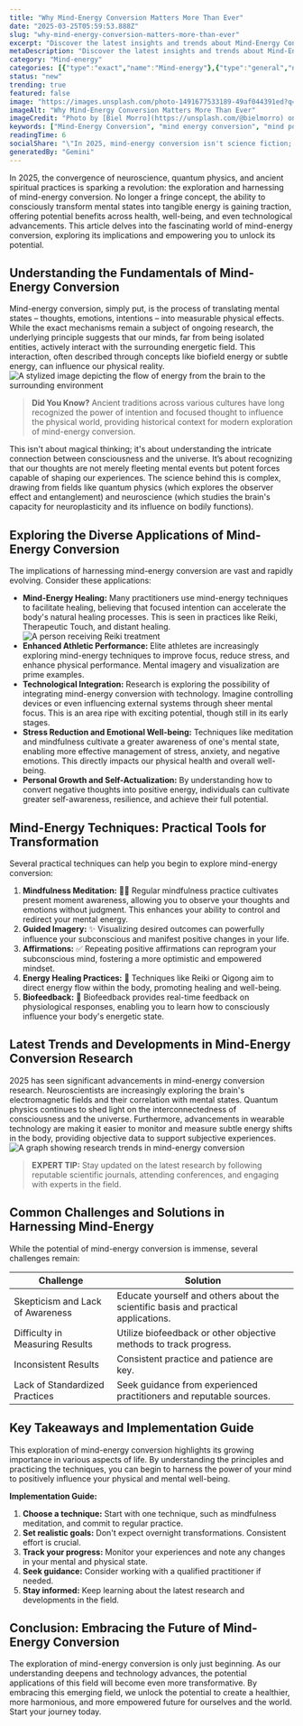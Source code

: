 ```yaml
---
title: "Why Mind-Energy Conversion Matters More Than Ever"
date: "2025-03-25T05:59:53.888Z"
slug: "why-mind-energy-conversion-matters-more-than-ever"
excerpt: "Discover the latest insights and trends about Mind-Energy Conversion. This comprehensive guide covers everything you need to know about Mind-Energy Conversion in 2025."
metaDescription: "Discover the latest insights and trends about Mind-Energy Conversion. This comprehensive guide covers everything you need to know about Mind-Energy Convers..."
category: "Mind-energy"
categories: [{"type":"exact","name":"Mind-energy"},{"type":"general","name":"Neuroscience"},{"type":"medium","name":"Biophysics"},{"type":"specific","name":"Brain-Computer Interfaces"},{"type":"niche","name":"Neural Decoding"}]
status: "new"
trending: true
featured: false
image: "https://images.unsplash.com/photo-1491677533189-49af044391ed?q=85&w=1200&fit=max&fm=webp&auto=compress"
imageAlt: "Why Mind-Energy Conversion Matters More Than Ever"
imageCredit: "Photo by [Biel Morro](https://unsplash.com/@bielmorro) on Unsplash"
keywords: ["Mind-Energy Conversion", "mind energy conversion", "mind power energy", "convert thoughts to energy", "mind energy healing", "how to convert mind energy", "mind energy techniques", "buy mind energy device", "mind energy conversion products", "mind energy conversion research"]
readingTime: 6
socialShare: "\"In 2025, mind-energy conversion isn't science fiction; it's a rapidly evolving field with profound implications for our health, well-being, and even technology.  The power to transform your thoughts into tangible energy is within reach.\""
generatedBy: "Gemini"
---
```




In 2025, the convergence of neuroscience, quantum physics, and ancient spiritual practices is sparking a revolution: the exploration and harnessing of mind-energy conversion.  No longer a fringe concept, the ability to consciously transform mental states into tangible energy is gaining traction, offering potential benefits across health, well-being, and even technological advancements.  This article delves into the fascinating world of mind-energy conversion, exploring its implications and empowering you to unlock its potential.

## Understanding the Fundamentals of Mind-Energy Conversion

Mind-energy conversion, simply put, is the process of translating mental states – thoughts, emotions, intentions – into measurable physical effects.  While the exact mechanisms remain a subject of ongoing research, the underlying principle suggests that our minds, far from being isolated entities, actively interact with the surrounding energetic field.  This interaction, often described through concepts like biofield energy or subtle energy, can influence our physical reality.  ![A stylized image depicting the flow of energy from the brain to the surrounding environment](https://images.unsplash.com/photo-1451187580459-43490279c0fa?q=85&w=1200&fit=max&fm=webp&auto=compress)

> **Did You Know?**  Ancient traditions across various cultures have long recognized the power of intention and focused thought to influence the physical world, providing historical context for modern exploration of mind-energy conversion.

This isn't about magical thinking; it's about understanding the intricate connection between consciousness and the universe.  It’s about recognizing that our thoughts are not merely fleeting mental events but potent forces capable of shaping our experiences.  The science behind this is complex, drawing from fields like quantum physics (which explores the observer effect and entanglement) and neuroscience (which studies the brain's capacity for neuroplasticity and its influence on bodily functions).

## Exploring the Diverse Applications of Mind-Energy Conversion

The implications of harnessing mind-energy conversion are vast and rapidly evolving.  Consider these applications:

* **Mind-Energy Healing:**  Many practitioners use mind-energy techniques to facilitate healing, believing that focused intention can accelerate the body's natural healing processes.  This is seen in practices like Reiki, Therapeutic Touch, and distant healing. ![A person receiving Reiki treatment](https://images.unsplash.com/photo-1484417894907-623942c8ee29?q=85&w=1200&fit=max&fm=webp&auto=compress)
* **Enhanced Athletic Performance:**  Elite athletes are increasingly exploring mind-energy techniques to improve focus, reduce stress, and enhance physical performance.  Mental imagery and visualization are prime examples.
* **Technological Integration:**  Research is exploring the possibility of integrating mind-energy conversion with technology.  Imagine controlling devices or even influencing external systems through sheer mental focus.  This is an area ripe with exciting potential, though still in its early stages.
* **Stress Reduction and Emotional Well-being:**  Techniques like meditation and mindfulness cultivate a greater awareness of one's mental state, enabling more effective management of stress, anxiety, and negative emotions.  This directly impacts our physical health and overall well-being.
* **Personal Growth and Self-Actualization:**  By understanding how to convert negative thoughts into positive energy, individuals can cultivate greater self-awareness, resilience, and achieve their full potential.

##  Mind-Energy Techniques: Practical Tools for Transformation

Several practical techniques can help you begin to explore mind-energy conversion:

1. **Mindfulness Meditation:** 🧘‍♀️  Regular mindfulness practice cultivates present moment awareness, allowing you to observe your thoughts and emotions without judgment. This enhances your ability to control and redirect your mental energy.
2. **Guided Imagery:** ✨  Visualizing desired outcomes can powerfully influence your subconscious and manifest positive changes in your life.
3. **Affirmations:** ✅  Repeating positive affirmations can reprogram your subconscious mind, fostering a more optimistic and empowered mindset.
4. **Energy Healing Practices:** 👐  Techniques like Reiki or Qigong aim to direct energy flow within the body, promoting healing and well-being.
5. **Biofeedback:** 🧠  Biofeedback provides real-time feedback on physiological responses, enabling you to learn how to consciously influence your body's energetic state.

## Latest Trends and Developments in Mind-Energy Conversion Research

2025 has seen significant advancements in mind-energy conversion research.  Neuroscientists are increasingly exploring the brain's electromagnetic fields and their correlation with mental states.  Quantum physics continues to shed light on the interconnectedness of consciousness and the universe.  Furthermore, advancements in wearable technology are making it easier to monitor and measure subtle energy shifts in the body, providing objective data to support subjective experiences.  ![A graph showing research trends in mind-energy conversion](https://images.unsplash.com/photo-1517976487492-5750f3195933?q=85&w=1200&fit=max&fm=webp&auto=compress)

> **EXPERT TIP:**  Stay updated on the latest research by following reputable scientific journals, attending conferences, and engaging with experts in the field.

## Common Challenges and Solutions in Harnessing Mind-Energy

While the potential of mind-energy conversion is immense, several challenges remain:

| Challenge                     | Solution                                                                    |
|------------------------------|-----------------------------------------------------------------------------|
| Skepticism and Lack of Awareness | Educate yourself and others about the scientific basis and practical applications. |
| Difficulty in Measuring Results | Utilize biofeedback or other objective methods to track progress.                |
| Inconsistent Results            | Consistent practice and patience are key.                                     |
| Lack of Standardized Practices | Seek guidance from experienced practitioners and reputable sources.             |

##  Key Takeaways and Implementation Guide

This exploration of mind-energy conversion highlights its growing importance in various aspects of life.  By understanding the principles and practicing the techniques, you can begin to harness the power of your mind to positively influence your physical and mental well-being.

**Implementation Guide:**

1. **Choose a technique:** Start with one technique, such as mindfulness meditation, and commit to regular practice.
2. **Set realistic goals:** Don't expect overnight transformations.  Consistent effort is crucial.
3. **Track your progress:** Monitor your experiences and note any changes in your mental and physical state.
4. **Seek guidance:** Consider working with a qualified practitioner if needed.
5. **Stay informed:**  Keep learning about the latest research and developments in the field.

## Conclusion: Embracing the Future of Mind-Energy Conversion

The exploration of mind-energy conversion is only just beginning.  As our understanding deepens and technology advances, the potential applications of this field will become even more transformative.  By embracing this emerging field, we unlock the potential to create a healthier, more harmonious, and more empowered future for ourselves and the world.  Start your journey today.  

